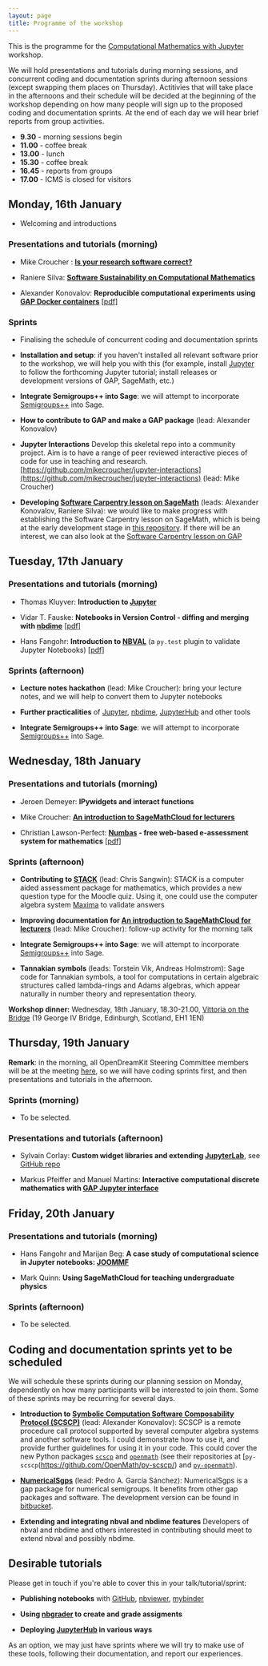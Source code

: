 ```yaml
---
layout: page
title: Programme of the workshop
---
```


This is the programme for the
[Computational Mathematics with Jupyter](http://opendreamkit.org/meetings/2017-01-16-ICMS/) workshop.

We will hold presentations and tutorials during morning sessions, and
concurrent coding and documentation sprints during afternoon sessions
(except swapping them places on Thursday). Actitivies that will take
place in the afternoons and their schedule will be decided at the
beginning of the workshop depending on how many people will sign up
to the proposed coding and documentation sprints. At the end of
each day we will hear brief reports from group activities.

- **9.30** - morning sessions begin
- **11.00** - coffee break
- **13.00** - lunch
- **15.30** - coffee break
- **16.45** - reports from groups
- **17.00** - ICMS is closed for visitors

## Monday, 16th January

* Welcoming and introductions

### Presentations and tutorials (morning)

* Mike Croucher : [**Is your research software correct?**](http://mikecroucher.github.io/MLPM_talk/)

* Raniere Silva: [**Software Sustainability on Computational Mathematics**](https://github.com/rgaiacs/2017-01-computational-mathematics-with-jupyter/releases/tag/2017-01-16)

* Alexander Konovalov: **Reproducible computational experiments
using [GAP Docker containers](https://hub.docker.com/u/gapsystem/)**
[[pdf]](http://opendreamkit.org/meetings/2017-01-16-ICMS/talks/2017-01-16-GAP-Docker-Konovalov.pdf)

### Sprints

* Finalising the schedule of concurrent coding and documentation sprints

* **Installation and setup**: if you haven't installed all relevant software
prior to the workshop, we will help you with this (for example, install
[Jupyter](http://jupyter.org/) to follow the forthcoming Jupyter tutorial;
install releases or development versions of GAP, SageMath, etc.)

* **Integrate Semigroups++ into Sage**: we will attempt to
  incorporate
  [Semigroups++](https://james-d-mitchell.github.io/semigroupsplusplus/) into
  Sage.

* **How to contribute to GAP and make a GAP package** (lead: Alexander Konovalov)

* **Jupyter Interactions** Develop this skeletal repo into a community project. Aim is to have a range of peer reviewed interactive pieces of code for use in teaching and research. [https://github.com/mikecroucher/jupyter-interactions](https://github.com/mikecroucher/jupyter-interactions) (lead: Mike Croucher)

* **Developing [Software Carpentry lesson on SageMath](http://alex-konovalov.github.io/sage-lesson/)**
(leads: Alexander Konovalov, Raniere Silva): we would like to make progress with establishing
the Software Carpentry lesson on SageMath, which is being at the early development stage in
[this repository](https://github.com/alex-konovalov/sage-lesson). If there will be an interest,
we can also look at the [Software Carpentry lesson on GAP](http://alex-konovalov.github.io/gap-lesson/)


## Tuesday, 17th January

### Presentations and tutorials (morning)

* Thomas Kluyver: **Introduction to [Jupyter](http://jupyter.org/)**

* Vidar T. Fauske: **Notebooks in Version Control - diffing and merging with [nbdime](https://github.com/jupyter/nbdime)** [[pdf]](http://opendreamkit.org/meetings/2017-01-16-ICMS/talks/nbdime.pdf)

* Hans Fangohr: **Introduction to [NBVAL](https://github.com/computationalmodelling/nbval)** (a `py.test` plugin to validate Jupyter Notebooks)
[[pdf]](http://opendreamkit.org/meetings/2017-01-16-ICMS/talks/2017-01-17-Jupyter-Workshop-NBVAL-Fangohr-etal.pdf)

### Sprints (afternoon)

* **Lecture notes hackathon** (lead: Mike Croucher): bring your lecture notes,
and we will help to convert them to Jupyter notebooks

* **Further practicalities** of [Jupyter](http://jupyter.org/),
[nbdime](https://github.com/jupyter/nbdime),
[JupyterHub](https://github.com/jupyterhub/jupyterhub) and other tools

* **Integrate Semigroups++ into Sage**: we will attempt to
  incorporate
  [Semigroups++](https://james-d-mitchell.github.io/semigroupsplusplus/) into
  Sage.


## Wednesday, 18th January

### Presentations and tutorials (morning)

* Jeroen Demeyer: **IPywidgets and interact functions**

* Mike Croucher: **[An introduction to SageMathCloud for lecturers](https://github.com/mikecroucher/SMC_tutorial)**

* Christian Lawson-Perfect: **[Numbas](http://www.numbas.org.uk/) - free web-based e-assessment system for mathematics** [[pdf]](http://opendreamkit.org/meetings/2017-01-16-ICMS/talks/2017-01-18-Numbas-Christian-Lawson-Perfect.pdf)

### Sprints (afternoon)

* **Contributing to [STACK](https://moodle.org/plugins/qtype_stack)** (lead: Chris Sangwin):
STACK is a computer aided assessment package for mathematics, which provides a
new question type for the Moodle quiz. Using it, one could use the computer
algebra system [Maxima](http://maxima.sourceforge.net/) to validate answers

* **Improving documentation for [An introduction to SageMathCloud for lecturers](https://github.com/mikecroucher/SMC_tutorial)**
(lead: Mike Croucher): follow-up activity for the morning talk

* **Integrate Semigroups++ into Sage**: we will attempt to
  incorporate
  [Semigroups++](https://james-d-mitchell.github.io/semigroupsplusplus/) into
  Sage.

* **Tannakian symbols** (leads: Torstein Vik, Andreas Holmstrom): 
Sage code for Tannakian symbols, a tool for computations in certain 
algebraic structures called lambda-rings and Adams algebras, which 
appear naturally in number theory and representation theory.

**Workshop dinner:** Wednesday, 18th January, 18.30-21.00, [Vittoria on the Bridge](http://www.vittoriagroup.co.uk/vittoriabridge/contact-us/) (19 George IV Bridge, Edinburgh, Scotland, EH1 1EN)

## Thursday, 19th January

**Remark**: in the morning, all OpenDreamKit Steering Committee members will be
at the meeting [here](http://opendreamkit.org/2017/01/19/EdinburghSteeringCommittee/),
so we will have coding sprints first, and then presentations and tutorials in
the afternoon.

### Sprints (morning)

* To be selected.

### Presentations and tutorials (afternoon)

* Sylvain Corlay: **Custom widget libraries and extending [JupyterLab](https://github.com/jupyterlab/jupyterlab)**, see [GitHub repo](https://github.com/SylvainCorlay/CoDimaJan2017)

* Markus Pfeiffer and Manuel Martins: **Interactive computational discrete mathematics
with [GAP Jupyter interface](https://github.com/gap-packages/jupyter-gap)**


## Friday, 20th January

### Presentations and tutorials (morning)

* Hans Fangohr and Marijan Beg: **A case study of computational science in Jupyter notebooks: [JOOMMF](https://joommf.github.io)**

* Mark Quinn: **Using SageMathCloud for teaching undergraduate physics**

### Sprints (afternoon)

* To be selected.


## Coding and documentation sprints yet to be scheduled

We will schedule these sprints during our planning session on Monday,
dependently on how many participants will be interested to join them.
Some of these sprints may be recurring for several days.

* **Introduction to [Symbolic Computation Software Composability Protocol (SCSCP)](http://www.symbolic-computing.org/scscp)**
(lead: Alexander Konovalov): SCSCP is a remote procedure call protocol
supported by several computer algebra systems and another software tools.
I could demonstrate how to use it, and provide further guidelines for using
it in your code. This could cover the new Python packages
[`scscp`](https://pypi.python.org/pypi/scscp/) and
[`openmath`](https://pypi.python.org/pypi/openmath) (see their repositories
at [`py-scscp`(https://github.com/OpenMath/py-scscp/) and
[`py-openmath`](https://github.com/OpenMath/py-openmath)).

* **[NumericalSgps](https://www.gap-system.org/Packages/numericalsgps.html)**
(lead: Pedro A. García Sánchez): NumericalSgps is a gap package for numerical semigroups. It benefits from other gap packages and software. The development version can be found in [bitbucket](https://bitbucket.org/gap-system/numericalsgps).

* **Extending and integrating nbval and nbdime features** Developers of nbval and nbdime and others interested in contributing should meet to extend nbval and possibly nbdime.

## Desirable tutorials

Please get in touch if you're able to cover this in your talk/tutorial/sprint:

- **Publishing notebooks** with [GitHub](https://github.com/blog/1995-github-jupyter-notebooks-3),
[nbviewer](https://nbviewer.jupyter.org/), [mybinder](http://mybinder.org/)

- **Using [nbgrader](http://nbgrader.readthedocs.io/en/stable/) to create and grade assigments**

* **Deploying [JupyterHub](https://github.com/jupyterhub/jupyterhub) in various ways**

As an option, we may just have sprints where we will try to make use of these
tools, following their documentation, and report our experiences.
